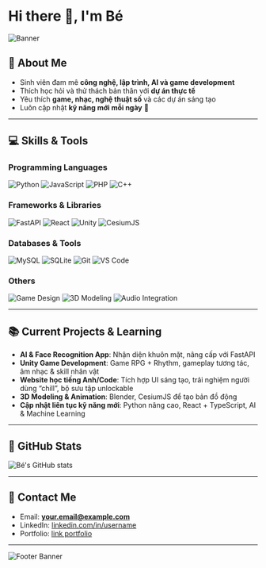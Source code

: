 # Hi there 👋, I'm Bé

![Banner](https://images.unsplash.com/photo-1507525428034-b723cf961d3e?auto=format&fit=crop&w=1350&q=80)

## 🌱 About Me
- Sinh viên đam mê **công nghệ, lập trình, AI và game development**
- Thích học hỏi và thử thách bản thân với **dự án thực tế**
- Yêu thích **game, nhạc, nghệ thuật số** và các dự án sáng tạo
- Luôn cập nhật **kỹ năng mới mỗi ngày** 🚀

---

## 💻 Skills & Tools

### Programming Languages
![Python](https://img.shields.io/badge/Python-3776AB?style=for-the-badge&logo=python&logoColor=white)
![JavaScript](https://img.shields.io/badge/JavaScript-F7DF1E?style=for-the-badge&logo=javascript&logoColor=black)
![PHP](https://img.shields.io/badge/PHP-777BB4?style=for-the-badge&logo=php&logoColor=white)
![C++](https://img.shields.io/badge/C++-00599C?style=for-the-badge&logo=c%2B%2B&logoColor=white)

### Frameworks & Libraries
![FastAPI](https://img.shields.io/badge/FastAPI-009688?style=for-the-badge&logo=fastapi&logoColor=white)
![React](https://img.shields.io/badge/React-61DAFB?style=for-the-badge&logo=react&logoColor=black)
![Unity](https://img.shields.io/badge/Unity-000000?style=for-the-badge&logo=unity&logoColor=white)
![CesiumJS](https://img.shields.io/badge/CesiumJS-FF0033?style=for-the-badge&logo=data:image/png;base64,iVBORw0KGgoAAAANSUhEUgAAABAAAAAQCAYAAAAf8/9hAAABJUlEQVR42mL8//8/AyWAVZyj//37/2Z2BxxJ0Q8/BXkEpcFf7j1A+Qp+M/EbjFzP8n/g2w2g7wH3x0gQ6bB+Yv/k0nKfAwD3wn4vXMR/d+mf/++cReAcowfA6gLvwH7LwHw3YCXf8n/CZ/2TgPw/j/o0ICsBfxv4xw3w3/9Y/5iMgfQmIGZgEx8P//vX3b+zG8RAfI/GfVfQ8AIcH+LxqYEMMDA8Mj4Hw//79/vxv4nFgwDRrGHpG7sb7gAAAABJRU5ErkJggg==)

### Databases & Tools
![MySQL](https://img.shields.io/badge/MySQL-4479A1?style=for-the-badge&logo=mysql&logoColor=white)
![SQLite](https://img.shields.io/badge/SQLite-003B57?style=for-the-badge&logo=sqlite&logoColor=white)
![Git](https://img.shields.io/badge/Git-F05032?style=for-the-badge&logo=git&logoColor=white)
![VS Code](https://img.shields.io/badge/VS%20Code-007ACC?style=for-the-badge&logo=visual-studio-code&logoColor=white)

### Others
![Game Design](https://img.shields.io/badge/Game_Design-FAB038?style=for-the-badge)
![3D Modeling](https://img.shields.io/badge/3D_Modeling-8A2BE2?style=for-the-badge)
![Audio Integration](https://img.shields.io/badge/Audio_Integration-FF69B4?style=for-the-badge)

---

## 📚 Current Projects & Learning
- **AI & Face Recognition App**: Nhận diện khuôn mặt, nâng cấp với FastAPI
- **Unity Game Development**: Game RPG + Rhythm, gameplay tương tác, âm nhạc & skill nhân vật
- **Website học tiếng Anh/Code**: Tích hợp UI sáng tạo, trải nghiệm người dùng “chill”, bộ sưu tập unlockable
- **3D Modeling & Animation**: Blender, CesiumJS để tạo bản đồ động
- **Cập nhật liên tục kỹ năng mới**: Python nâng cao, React + TypeScript, AI & Machine Learning

---

## 🌟 GitHub Stats
![Bé's GitHub stats](https://github-readme-stats.vercel.app/api?username=ten-github-cua-be&show_icons=true&theme=radical)

---

## 🔗 Contact Me
- Email: **your.email@example.com**
- LinkedIn: [linkedin.com/in/username](https://linkedin.com/in/username)
- Portfolio: [link portfolio](https://link-portfolio.com)

---

![Footer Banner](https://images.unsplash.com/photo-1498050108023-c5249f4df085?auto=format&fit=crop&w=1350&q=80)
